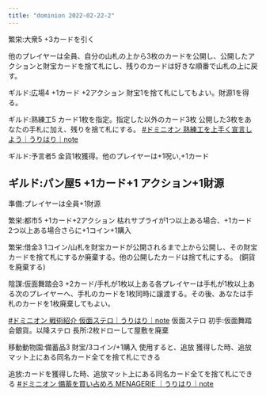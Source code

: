 ```yaml
---
title: "dominion 2022-02-22-2"
---
```


繁栄:大衆5
+3カードを引く

他のプレイヤーは全員、自分の山札の上から3枚のカードを公開し、公開したアクションと財宝カードを捨て札にし、残りのカードは好きな順番で山札の上に戻す。

ギルド:広場4
+1カード +2アクション
財宝1を捨て札にしてもよい。財源1を得る。

ギルド:熟練工5
カード1枚を指定。指定した以外のカード3枚
公開した3枚をあなたの手札に加え、残りを捨て札にする。
[#ドミニオン 熟練工を上手く宣言しよう｜うりはり｜note](https://note.com/urihari/n/n8ec186d8be0c)

ギルド:予言者5
金貨1枚獲得。他のプレイヤーは+1呪い,+1カード

ギルド:パン屋5
+1カード+1 アクション+1財源
--
準備:プレイヤーは全員+1財源

繁栄:都市5
+1カード+2アクション
枯れサプライが1つ以上ある場合、+1カード
2つ以上ある場合さらに+1コイン+1購入

繁栄:借金3
1コイン/山札を財宝カードが公開されるまで上から公開し、その財宝カードを捨て札にするか廃棄する。他の公開したカードは捨て札にする。
(銅貨を廃棄する)

陰謀:仮面舞踏会3
+2カード/手札が1枚以上ある各プレイヤーは手札が1枚以上ある次のプレイヤーへ、手札のカードを1枚同時に譲渡する。その後、あなたは手札のカードを1枚廃棄してもよい。

[#ドミニオン 戦術紹介 仮面ステロ｜うりはり｜note](https://note.com/urihari/n/na66d7996eb50)
仮面ステロ
初手:仮面舞踏会銀貨。以降ステロ
長所:2枚ドローして屋敷を廃棄

移動動物園:備蓄品3
財宝/3コイン/+1購入
使用すると、追放
獲得した時、追放マット上にある同名カード全てを捨て札にできる

追放:カードを獲得した時、追放マット上にある同名カード全てを捨て札にできる
[#ドミニオン 備蓄を買い占めろ MENAGERIE ｜うりはり｜note](https://note.com/urihari/n/na799ab97b9d7)

